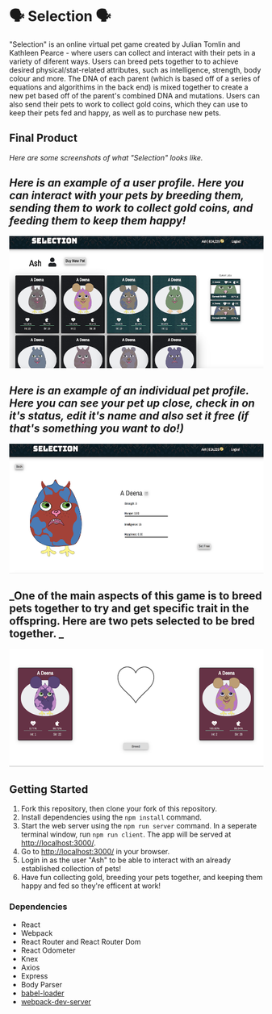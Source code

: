 # **🗣️ Selection 🗣️**

"Selection" is an online virtual pet game created by Julian Tomlin and Kathleen Pearce - where users can collect and interact with their pets in a variety of diferent ways. Users can breed pets together to to achieve desired physical/stat-related attributes, such as intelligence, strength, body colour and more. The DNA of each parent (which is based off of a series of equations and algorithims in the back end)  is mixed together to create a new pet based off of the parent's combined DNA and mutations. Users can also send their pets to work to collect gold coins, which they can use to keep their pets fed and happy, as well as to purchase new pets.

## Final Product
_*Here are some screenshots of what "Selection" looks like.*_

## _Here is an example of a user profile. Here you can interact with your pets by breeding them, sending them to work to collect gold coins, and feeding them to keep them happy!_
![Alt text](https://github.com/juliantomlin/virtual_pet/blob/ReadMe/lib/img/USERPROFILE.png?raw=true)

## _Here is an example of an individual pet profile. Here you can see your pet up close, check in on it's status, edit it's name and also set it free (if that's something you want to do!)_
![Alt text](https://github.com/juliantomlin/virtual_pet/blob/ReadMe/lib/img/PETPROFILE.png?raw=true)

## _One of the main aspects of this game is to breed pets together to try and get specific trait in the offspring. Here are two pets selected to be bred together. _
![Alt text](https://github.com/juliantomlin/virtual_pet/blob/ReadMe/lib/img/BREED.png?raw=true)


## Getting Started

1. Fork this repository, then clone your fork of this repository.
2. Install dependencies using the `npm install` command.
3. Start the web server using the `npm run server` command. In a seperate terminal window, run `npm run client`.  The app will be served at <http://localhost:3000/>.
4. Go to <http://localhost:3000/> in your browser.
5. Login in as the user "Ash" to be able to interact with an already established collection of pets!
6. Have fun collecting gold, breeding your pets together, and keeping them happy and fed so they're efficent at work!


### Dependencies

* React
* Webpack
* React Router and React Router Dom
* React Odometer
* Knex
* Axios
* Express
* Body Parser
* [babel-loader](https://github.com/babel/babel-loader)
* [webpack-dev-server](https://github.com/webpack/webpack-dev-server)
